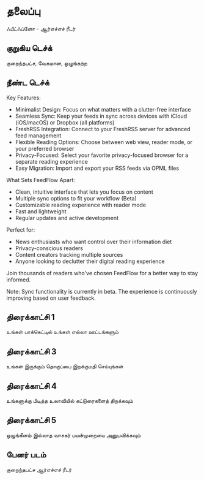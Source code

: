 # தலைப்பு

ஃபீட்ஃப்ளோ - ஆர்எச்எச் ரீடர்

## குறுகிய டெச்க்

குறைந்தபட்ச, வேகமான, ஒழுங்கற்ற

## நீண்ட டெச்க்

Key Features:

- Minimalist Design: Focus on what matters with a clutter-free interface
- Seamless Sync: Keep your feeds in sync across devices with iCloud (iOS/macOS)
  or Dropbox (all platforms)
- FreshRSS Integration: Connect to your FreshRSS server for advanced feed
  management
- Flexible Reading Options: Choose between web view, reader mode, or your
  preferred browser
- Privacy-Focused: Select your favorite privacy-focused browser for a separate
  reading experience
- Easy Migration: Import and export your RSS feeds via OPML files

What Sets FeedFlow Apart:

- Clean, intuitive interface that lets you focus on content
- Multiple sync options to fit your workflow (Beta)
- Customizable reading experience with reader mode
- Fast and lightweight
- Regular updates and active development

Perfect for:
- News enthusiasts who want control over their information diet
- Privacy-conscious readers
- Content creators tracking multiple sources
- Anyone looking to declutter their digital reading experience

Join thousands of readers who've chosen FeedFlow for a better way to stay
informed.

Note: Sync functionality is currently in beta. The experience is continuously
improving based on user feedback.

## திரைக்காட்சி 1

உங்கள் பாக்கெட்டில் உங்கள் எல்லா ஊட்டங்களும்

## திரைக்காட்சி 3

உங்கள் இருக்கும் தொகுப்பை இறக்குமதி செய்யுங்கள்

## திரைக்காட்சி 4

உங்களுக்கு பிடித்த உலாவியில் கட்டுரைகளைத் திறக்கவும்

## திரைக்காட்சி 5

ஒழுங்கீனம் இல்லாத வாசகர் பயன்முறையை அனுபவிக்கவும்

## பேனர் படம்

குறைந்தபட்ச ஆர்எச்எச் ரீடர்
